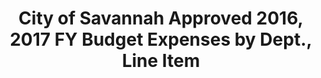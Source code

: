 ---
schema: default
title: 'City of Savannah Approved 2016, 2017 FY Budget Expenses by Dept., Line Item'
organization: City of Savannah
notes: >-
  This dataset includes expenses for the City of Savannah for FY  '17 and FY' 16
  for comparison.
resources:
  - name: 'Expenses, 2016, 2017'
    url: >-
      https://s3.amazonaws.com/datastore.openspending.org/8be7ecb29ae8fca4c264c9024c8588fc/savannah-2017-expenses-detailed/city-of-savannah-2017-adopted-expenses.csv
    format: csv
license: 'http://www.opendefinition.org/licenses/odc-pddl'
category:
  - Budget / Finance
maintainer: Open Savannah
maintainer_email: carl@opensavannah.org
---